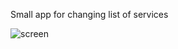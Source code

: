 Small app for changing list of services

![screen](https://github.com/KonstantinKliukach/react-redux-services/blob/master/assets/screen.JPG)
